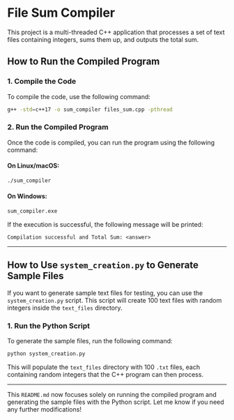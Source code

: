 # File Sum Compiler

This project is a multi-threaded C++ application that processes a set of text files containing integers, sums them up, and outputs the total sum.

## How to Run the Compiled Program

### 1. **Compile the Code**

To compile the code, use the following command:

```bash
g++ -std=c++17 -o sum_compiler files_sum.cpp -pthread
```

### 2. **Run the Compiled Program**

Once the code is compiled, you can run the program using the following command:

#### On Linux/macOS:
```bash
./sum_compiler
```

#### On Windows:
```bash
sum_compiler.exe
```

If the execution is successful, the following message will be printed:

```
Compilation successful and Total Sum: <answer>
```

---

## How to Use `system_creation.py` to Generate Sample Files

If you want to generate sample text files for testing, you can use the `system_creation.py` script. This script will create 100 text files with random integers inside the `text_files` directory.

### 1. **Run the Python Script**

To generate the sample files, run the following command:

```bash
python system_creation.py
```

This will populate the `text_files` directory with 100 `.txt` files, each containing random integers that the C++ program can then process.

---

This `README.md` now focuses solely on running the compiled program and generating the sample files with the Python script. Let me know if you need any further modifications!